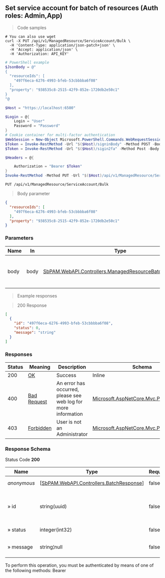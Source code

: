 
## Set service account for batch of resources (Auth roles: Admin,App)

<a id="opIdSetServiceAccountBatchAsync"></a>

> Code samples

```shell
# You can also use wget
curl -X PUT /api/v1/ManagedResource/ServiceAccount/Bulk \
  -H 'Content-Type: application/json-patch+json' \
  -H 'Accept: application/json' \
  -H 'Authorization: API_KEY'

```

```powershell
# PowerShell example
$JsonBody = @"
{
  "resourceIds": [
    "497f6eca-6276-4993-bfeb-53cbbbba6f08"
  ],
  "property": "938535c8-2515-42f9-852e-1720db2e50c1"
}
"@

$Host = "https://localhost:6500"

$Login = @{
    Login = "User"
    Password = "Password"
}
# Cookie container for multi-factor authentication
$WebSession = New-Object Microsoft.PowerShell.Commands.WebRequestSession
$Token = Invoke-RestMethod -Url "$($Host)/signinBody" -Method POST -Body (ConvertTo-Json $Login) -WebRequestSession $WebSession
$Token = Invoke-RestMethod -Url "$($Host)/sigin2fa" -Method Post -Body $MfaCode -Headers @{Authorization: "Bearer $Token"} -WebRequestSession $WebSession

$Headers = @{

    Authorization = "Bearer $Token"
}
Invoke-RestMethod -Method PUT -Url "$($Host)/api/v1/ManagedResource/ServiceAccount/Bulk" -ContentType "application/json-patch+json" -Body $JsonBody -Headers $Headers
```

`PUT /api/v1/ManagedResource/ServiceAccount/Bulk`

> Body parameter

```json
{
  "resourceIds": [
    "497f6eca-6276-4993-bfeb-53cbbbba6f08"
  ],
  "property": "938535c8-2515-42f9-852e-1720db2e50c1"
}
```

<h3 id="set-service-account-for-batch-of-resources-(auth-roles:-admin,app)-parameters">Parameters</h3>

|Name|In|Type|Required|Description|
|---|---|---|---|---|
|body|body|[SbPAM.WebAPI.Controllers.ManagedResourceBatch[System.Guid]](../Models/sbpam.webapi.controllers.managedresourcebatch_system.guid.md)|false|Managed resource ids and service account id|

> Example responses

> 200 Response

```json
[
  {
    "id": "497f6eca-6276-4993-bfeb-53cbbbba6f08",
    "status": 0,
    "message": "string"
  }
]
```

<h3 id="set-service-account-for-batch-of-resources-(auth-roles:-admin,app)-responses">Responses</h3>

|Status|Meaning|Description|Schema|
|---|---|---|---|
|200|[OK](https://tools.ietf.org/html/rfc7231#section-6.3.1)|Success|Inline|
|400|[Bad Request](https://tools.ietf.org/html/rfc7231#section-6.5.1)|An error has occurred, please see web log for more information|[Microsoft.AspNetCore.Mvc.ProblemDetails](../Models/microsoft.aspnetcore.mvc.problemdetails.md)|
|403|[Forbidden](https://tools.ietf.org/html/rfc7231#section-6.5.3)|User is not an Administrator|[Microsoft.AspNetCore.Mvc.ProblemDetails](../Models/microsoft.aspnetcore.mvc.problemdetails.md)|

<h3 id="set-service-account-for-batch-of-resources-(auth-roles:-admin,app)-responseschema">Response Schema</h3>

Status Code **200**

|Name|Type|Required|Restrictions|Description|
|---|---|---|---|---|
|*anonymous*|[[SbPAM.WebAPI.Controllers.BatchResponse](../Models/sbpam.webapi.controllers.batchresponse.md)]|false|none|[Batched response]|
|» id|string(uuid)|false|none|Id of record that this response corresponds to|
|» status|integer(int32)|false|none|HttpStatus of response|
|» message|string¦null|false|none|Human readable message|

<aside class="warning">
To perform this operation, you must be authenticated by means of one of the following methods:
Bearer
</aside>



